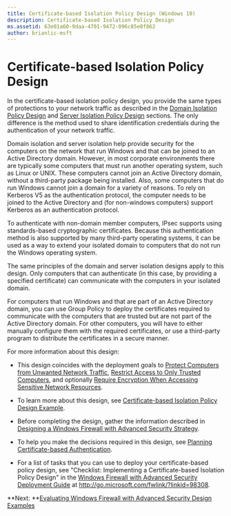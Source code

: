 ```yaml
---
title: Certificate-based Isolation Policy Design (Windows 10)
description: Certificate-based Isolation Policy Design
ms.assetid: 63e01a60-9daa-4701-9472-096c85e0f862
author: brianlic-msft
---
```


# Certificate-based Isolation Policy Design


In the certificate-based isolation policy design, you provide the same types of protections to your network traffic as described in the [Domain Isolation Policy Design](../p_server_archive/domain-isolation-policy-design.md) and [Server Isolation Policy Design](../p_server_archive/server-isolation-policy-design.md) sections. The only difference is the method used to share identification credentials during the authentication of your network traffic.

Domain isolation and server isolation help provide security for the computers on the network that run Windows and that can be joined to an Active Directory domain. However, in most corporate environments there are typically some computers that must run another operating system, such as Linux or UNIX. These computers cannot join an Active Directory domain, without a third-party package being installed. Also, some computers that do run Windows cannot join a domain for a variety of reasons. To rely on Kerberos V5 as the authentication protocol, the computer needs to be joined to the Active Directory and (for non-windows computers) support Kerberos as an authentication protocol.

To authenticate with non-domain member computers, IPsec supports using standards-based cryptographic certificates. Because this authentication method is also supported by many third-party operating systems, it can be used as a way to extend your isolated domain to computers that do not run the Windows operating system.

The same principles of the domain and server isolation designs apply to this design. Only computers that can authenticate (in this case, by providing a specified certificate) can communicate with the computers in your isolated domain.

For computers that run Windows and that are part of an Active Directory domain, you can use Group Policy to deploy the certificates required to communicate with the computers that are trusted but are not part of the Active Directory domain. For other computers, you will have to either manually configure them with the required certificates, or use a third-party program to distribute the certificates in a secure manner.

For more information about this design:

-   This design coincides with the deployment goals to [Protect Computers from Unwanted Network Traffic](../p_server_archive/protect-computers-from-unwanted-network-traffic.md), [Restrict Access to Only Trusted Computers](../p_server_archive/restrict-access-to-only-trusted-computers.md), and optionally [Require Encryption When Accessing Sensitive Network Resources](../p_server_archive/require-encryption-when-accessing-sensitive-network-resources.md).

-   To learn more about this design, see [Certificate-based Isolation Policy Design Example](../p_server_archive/certificate-based-isolation-policy-design-example.md).

-   Before completing the design, gather the information described in [Designing a Windows Firewall with Advanced Security Strategy](../p_server_archive/designing-a-windows-firewall-with-advanced-security-strategy.md).

-   To help you make the decisions required in this design, see [Planning Certificate-based Authentication](../p_server_archive/planning-certificate-based-authentication.md).

-   For a list of tasks that you can use to deploy your certificate-based policy design, see "Checklist: Implementing a Certificate-based Isolation Policy Design" in the [Windows Firewall with Advanced Security Deployment Guide](http://go.microsoft.com/fwlink/?linkid=98308) at http://go.microsoft.com/fwlink/?linkid=98308.

**Next: **[Evaluating Windows Firewall with Advanced Security Design Examples](../p_server_archive/evaluating-windows-firewall-with-advanced-security-design-examples.md)

 

 





